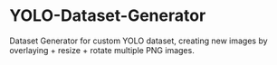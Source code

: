 # YOLO-Dataset-Generator
Dataset Generator for custom YOLO dataset, creating new images by overlaying + resize + rotate multiple PNG images.
